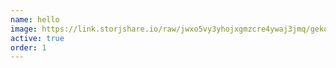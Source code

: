 ```yaml
---
name: hello
image: https://link.storjshare.io/raw/jwxo5vy3yhojxgmzcre4ywaj3jmq/geko/arrow.png
active: true
order: 1
---
```


